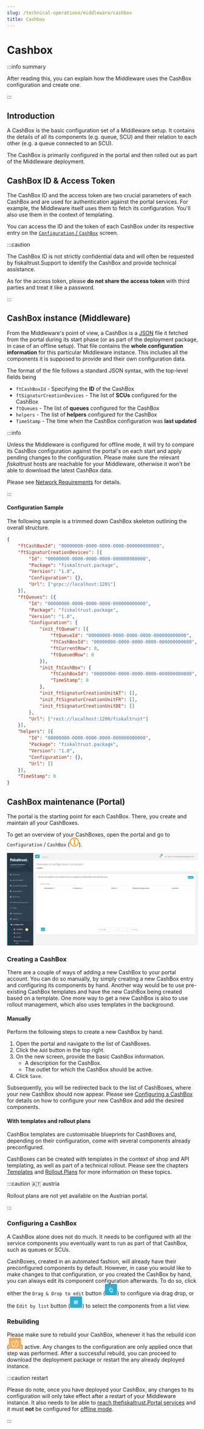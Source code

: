 ```yaml
---
slug: /technical-operations/middleware/cashbox
title: Cashbox
---
```

# Cashbox

:::info summary

After reading this, you can explain how the Middleware uses the CashBox configuration and create one.

:::

## Introduction

A CashBox is the basic configuration set of a Middleware setup. It contains the details of all its components (e.g. queue, SCU) and their relation to each other (e.g. a queue connected to an SCU).

The CashBox is primarily configured in the portal and then rolled out as part of the Middleware deployment.



## CashBox ID & Access Token

The CashBox ID and the access token are two crucial parameters of each CashBox and are used for authentication against the portal services. For example, the Middleware itself uses them to fetch its configuration. You'll also use them in the context of templating.

You can access the ID and the token of each CashBox under its respective entry on the [`Configuration` / `CashBox`](#cashbox-maintenance-portal) screen.

:::caution

The CashBox ID is not strictly confidential data and will often be requested by fiskaltrust.Support to identify the CashBox and provide technical assistance.

As for the access token, please **do not share the access token** with third parties and treat it like a password.

:::



## CashBox instance (Middleware)

From the Middleware's point of view, a CashBox is a [JSON](https://en.wikipedia.org/wiki/JSON) file it fetched from the portal during its start phase (or as part of the deployment package, in case of an offline setup). That file contains the **whole configuration information** for this particular Middleware instance. This includes all the components it is supposed to provide and their own configuration data.

The format of the file follows a standard JSON syntax, with the top-level fields being

* `ftCashBoxId` - Specifying the **ID** of the CashBox
* `ftSignaturCreationDevices` - The list of **SCUs** configured for the CashBox
* `ftQueues` - The list of **queues** configured for the CashBox
* `helpers` - The list of **helpers** configured for the CashBox
* `TimeStamp` - The time when the CashBox configuration was **last updated**



:::info

Unless the Middleware is configured for offline mode, it will try to compare its CashBox configuration against the portal's on each start and apply pending changes to the configuration. Please make sure the relevant _fiskaltrust_ hosts are reachable for your Middleware, otherwise it won't be able to download the latest CashBox data.

Please see [Network Requirements](network-requirements.md) for details.

:::



#### Configuration Sample

The following sample is a trimmed down CashBox skeleton outlining the overall structure.

```json
{
	"ftCashBoxId": "00000000-0000-0000-0000-000000000000",
	"ftSignaturCreationDevices": [{
		"Id": "00000000-0000-0000-0000-000000000000",
		"Package": "fiskaltrust.package",
		"Version": "1.0",
		"Configuration": {},
		"Url": ["grpc://localhost:1201"]
	}],
	"ftQueues": [{
		"Id": "00000000-0000-0000-0000-000000000000",
		"Package": "fiskaltrust.package",
		"Version": "1.0",
		"Configuration": {
			"init_ftQueue": [{
				"ftQueueId": "00000000-0000-0000-0000-000000000000",
				"ftCashBoxId": "00000000-0000-0000-0000-000000000000",
				"ftCurrentRow": 0,
				"ftQueuedRow": 0
			}],
			"init_ftCashBox": {
				"ftCashBoxId": "00000000-0000-0000-0000-000000000000",
				"TimeStamp": 0
			},
			"init_ftSignaturCreationUnitAT": [],
			"init_ftSignaturCreationUnitFR": [],
			"init_ftSignaturCreationUnitDE": []
		},
		"Url": ["rest://localhost:1200/fiskaltrust"]
	}],
	"helpers": [{
		"Id": "00000000-0000-0000-0000-000000000000",
		"Package": "fiskaltrust.package",
		"Version": "1.0",
		"Configuration": {},
		"Url": []
	}],
	"TimeStamp": 0
}
```



## CashBox maintenance (Portal)

The portal is the starting point for each CashBox. There, you create and maintain all your CashBoxes.

To get an overview of your CashBoxes, open the portal and go to `Configuration` / `CashBox` (![](../../images/numbers/1.png)).

![](images/cashbox_portal.png)



### Creating a CashBox

There are a couple of ways of adding a new CashBox to your portal account. You can do so manually, by simply creating a new CashBox entry and configuring its components by hand. Another way would be to use pre-existing CashBox templates and have the new CashBox being created based on a template. One more way to get a new CashBox is also to use rollout management, which also uses templates in the background.



#### Manually

Perform the following steps to create a new CashBox by hand.

1. Open the portal and navigate to the list of CashBoxes.
2. Click the `Add` button in the top right.
3. On the new screen, provide the basic CashBox information.
   - A description for the CashBox.
   - The outlet for which the CashBox should be active.
4. Click `Save`.

Subsequently, you will be redirected back to the list of CashBoxes, where your new CashBox should now appear. Please see [Configuring a CashBox](#configuring-a-cashbox) for details on how to configure your new CashBox and add the desired components.



#### With templates and rollout plans

CashBox templates are customisable blueprints for CashBoxes and, depending on their configuration, come with several components already preconfigured.

CashBoxes can be created with templates in the context of shop and API templating, as well as part of a technical rollout. Please see the chapters [Templates](../rollout-automation/templates.md) and [Rollout Plans](../../buy-resell/rollout-plans.md) for more information on these topics.

:::caution 🇦🇹 austria

Rollout plans are not yet available on the Austrian portal.

:::



### Configuring a CashBox

A CashBox alone does not do much. It needs to be configured with all the service components you eventually want to run as part of that CashBox, such as queues or SCUs.

CashBoxes, created in an automated fashion, will already have their preconfigured components by default. However, in case you would like to make changes to that configuration, or you created the CashBox by hand, you can always edit its component configuration afterwards. To do so, click either the `Drag & Drop to edit` button (![](images/edit_drag.png)) to configure via drag drop, or the `Edit by list` button (![](images/edit_list.png)) to select the components from a list view.



### Rebuilding

Please make sure to rebuild your CashBox, whenever it has the rebuild icon (![](images/rebuild.png)) active. Any changes to the configuration are only applied once that step was performed. After a successful rebuild, you can proceed to download the deployment package or restart the any already deployed instance.



:::caution restart

Please do note, once you have deployed your CashBox, any changes to its configuration will only take effect after a restart of your Middleware instance. It also needs to be able to [reach thefiskaltrust.Portal services](network-requirements.md) and it must **not** be configured for [offline mode](configuration.md#parameters).

:::